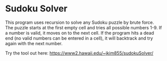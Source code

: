 # Sudoku Solver

This program uses recursion to solve any Sudoku puzzle by brute force.  The puzzle starts at the first empty cell and tries all possible numbers 1-9.  If a number is valid, it moves on to the next cell.  If the program hits a dead end (no valid numbers can be entered in a cell), it will backtrack and try again with the next number.

Try the tool out here: https://www2.hawaii.edu/~jkim855/sudokuSolver/
